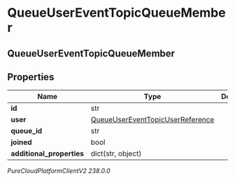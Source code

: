 # QueueUserEventTopicQueueMember

## QueueUserEventTopicQueueMember

## Properties

|Name | Type | Description | Notes|
|------------ | ------------- | ------------- | -------------|
| **id** | str |  | [optional] |
| **user** | [QueueUserEventTopicUserReference](QueueUserEventTopicUserReference) |  | [optional] |
| **queue_id** | str |  | [optional] |
| **joined** | bool |  | [optional] |
| **additional_properties** | dict(str, object) |  | [optional] |



_PureCloudPlatformClientV2 238.0.0_
